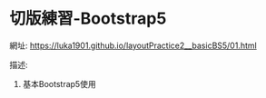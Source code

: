 # 切版練習-Bootstrap5
網址: https://luka1901.github.io/layoutPractice2__basicBS5/01.html<br />

描述:<br />
1. 基本Bootstrap5使用<br />
